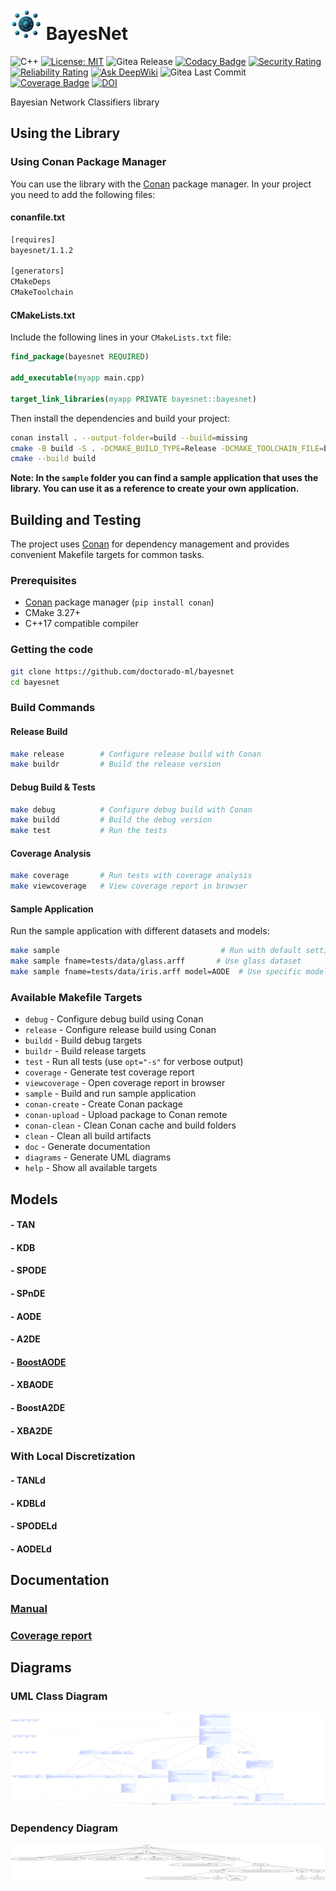 # <img src="logo.png" alt="logo" width="50"/>  BayesNet

![C++](https://img.shields.io/badge/c++-%2300599C.svg?style=flat&logo=c%2B%2B&logoColor=white)
[![License: MIT](https://img.shields.io/badge/License-MIT-blue.svg)](<https://opensource.org/licenses/MIT>)
![Gitea Release](https://img.shields.io/gitea/v/release/rmontanana/bayesnet?gitea_url=https://gitea.rmontanana.es)
[![Codacy Badge](https://app.codacy.com/project/badge/Grade/cf3e0ac71d764650b1bf4d8d00d303b1)](https://app.codacy.com/gh/Doctorado-ML/BayesNet/dashboard?utm_source=gh&utm_medium=referral&utm_content=&utm_campaign=Badge_grade)
[![Security Rating](https://sonarcloud.io/api/project_badges/measure?project=rmontanana_BayesNet&metric=security_rating)](https://sonarcloud.io/summary/new_code?id=rmontanana_BayesNet)
[![Reliability Rating](https://sonarcloud.io/api/project_badges/measure?project=rmontanana_BayesNet&metric=reliability_rating)](https://sonarcloud.io/summary/new_code?id=rmontanana_BayesNet)
[![Ask DeepWiki](https://deepwiki.com/badge.svg)](https://deepwiki.com/Doctorado-ML/BayesNet)
![Gitea Last Commit](https://img.shields.io/gitea/last-commit/rmontanana/bayesnet?gitea_url=https://gitea.rmontanana.es&logo=gitea)
[![Coverage Badge](https://img.shields.io/badge/Coverage-98,0%25-green)](https://gitea.rmontanana.es/rmontanana/BayesNet)
[![DOI](https://zenodo.org/badge/667782806.svg)](https://doi.org/10.5281/zenodo.14210344)

Bayesian Network Classifiers library

## Using the Library

### Using Conan Package Manager

You can use the library with the [Conan](https://conan.io/) package manager. In your project you need to add the following files:

#### conanfile.txt

```txt
[requires]
bayesnet/1.1.2

[generators]
CMakeDeps
CMakeToolchain
```

#### CMakeLists.txt

Include the following lines in your `CMakeLists.txt` file:

```cmake
find_package(bayesnet REQUIRED)

add_executable(myapp main.cpp)

target_link_libraries(myapp PRIVATE bayesnet::bayesnet)
```

Then install the dependencies and build your project:

```bash
conan install . --output-folder=build --build=missing
cmake -B build -S . -DCMAKE_BUILD_TYPE=Release -DCMAKE_TOOLCHAIN_FILE=build/conan_toolchain.cmake
cmake --build build
```

**Note: In the `sample` folder you can find a sample application that uses the library. You can use it as a reference to create your own application.**

## Building and Testing

The project uses [Conan](https://conan.io/) for dependency management and provides convenient Makefile targets for common tasks.

### Prerequisites

- [Conan](https://conan.io/) package manager (`pip install conan`)
- CMake 3.27+
- C++17 compatible compiler

### Getting the code

```bash
git clone https://github.com/doctorado-ml/bayesnet
cd bayesnet
```

### Build Commands

#### Release Build

```bash
make release        # Configure release build with Conan
make buildr         # Build the release version
```

#### Debug Build & Tests

```bash
make debug          # Configure debug build with Conan
make buildd         # Build the debug version
make test           # Run the tests
```

#### Coverage Analysis

```bash
make coverage       # Run tests with coverage analysis
make viewcoverage   # View coverage report in browser
```

#### Sample Application

Run the sample application with different datasets and models:

```bash
make sample                                    # Run with default settings
make sample fname=tests/data/glass.arff       # Use glass dataset
make sample fname=tests/data/iris.arff model=AODE  # Use specific model
```

### Available Makefile Targets

- `debug` - Configure debug build using Conan
- `release` - Configure release build using Conan  
- `buildd` - Build debug targets
- `buildr` - Build release targets
- `test` - Run all tests (use `opt="-s"` for verbose output)
- `coverage` - Generate test coverage report
- `viewcoverage` - Open coverage report in browser
- `sample` - Build and run sample application
- `conan-create` - Create Conan package
- `conan-upload` - Upload package to Conan remote
- `conan-clean` - Clean Conan cache and build folders
- `clean` - Clean all build artifacts
- `doc` - Generate documentation
- `diagrams` - Generate UML diagrams
- `help` - Show all available targets

## Models

#### - TAN

#### - KDB

#### - SPODE

#### - SPnDE

#### - AODE

#### - A2DE

#### - [BoostAODE](docs/BoostAODE.md)

#### - XBAODE

#### - BoostA2DE

#### - XBA2DE

### With Local Discretization

#### - TANLd

#### - KDBLd

#### - SPODELd

#### - AODELd

## Documentation

### [Manual](https://rmontanana.github.io/bayesnet/)

### [Coverage report](https://rmontanana.github.io/bayesnet/coverage/index.html)

## Diagrams

### UML Class Diagram

![BayesNet UML Class Diagram](diagrams/BayesNet.svg)

### Dependency Diagram

![BayesNet Dependency Diagram](diagrams/dependency.svg)
